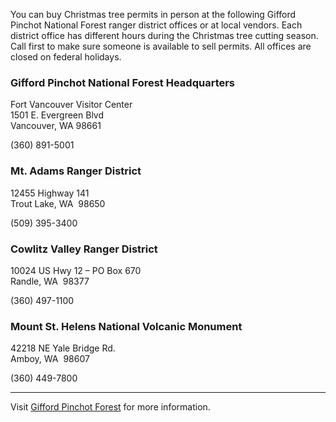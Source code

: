 You can buy Christmas tree permits in person at the following Gifford Pinchot National Forest ranger district offices or at local vendors. Each district office has different hours during the Christmas tree cutting season. Call first to make sure someone is available to sell permits. All offices are closed on federal holidays.

### Gifford Pinchot National Forest Headquarters
Fort Vancouver Visitor Center   
1501 E. Evergreen Blvd   
Vancouver, WA 98661

(360) 891-5001

### Mt. Adams Ranger District
12455 Highway 141   
Trout Lake, WA  98650   

(509) 395-3400

### Cowlitz Valley Ranger District
10024 US Hwy 12 – PO Box 670   
Randle, WA  98377

(360) 497-1100

### Mount St. Helens National Volcanic Monument  
42218 NE Yale Bridge Rd.   
Amboy, WA  98607

(360) 449-7800

***

Visit [Gifford Pinchot Forest](https://www.fs.usda.gov/giffordpinchot/) for more information.
